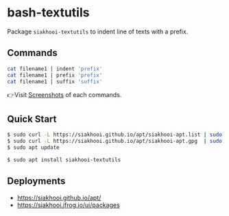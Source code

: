 # bash-textutils

Package `siakhooi-textutils` to indent line of texts with a prefix.

## Commands

```bash
cat filename1 | indent 'prefix'
cat filename1 | prefix 'prefix'
cat filename1 | suffix 'suffix'
```

👉Visit [Screenshots](screenshots/Screenshots.md) of each commands.

## Quick Start

```bash
$ sudo curl -L https://siakhooi.github.io/apt/siakhooi-apt.list | sudo tee /etc/apt/sources.list.d/siakhooi-apt.list > /dev/null
$ sudo curl -L https://siakhooi.github.io/apt/siakhooi-apt.gpg  | sudo tee /usr/share/keyrings/siakhooi-apt.gpg > /dev/null
$ sudo apt update

$ sudo apt install siakhooi-textutils
```

## Deployments

- <https://siakhooi.github.io/apt/>
- <https://siakhooi.jfrog.io/ui/packages>
